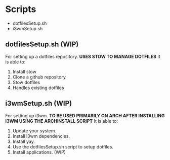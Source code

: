 # Scripts

- dotfilesSetup.sh
- i3wmSetup.sh

## dotfilesSetup.sh (WIP)

For setting up a dotfiles repository.
**USES STOW TO MANAGE DOTFILES**
It is able to:

1. Install stow
2. Clone a github repository
3. Stow dotfiles
4. Handles existing dotfiles

## i3wmSetup.sh (WIP)

For setting up i3wm.
**TO BE USED PRIMARILY ON ARCH AFTER INSTALLING I3WM USING THE ARCHINSTALL SCRIPT**
It is able to:

1. Update your system.
2. Install i3wm dependencies.
3. Install yay.
4. Use the dotfilesSetup.sh script to setup dotfiles.
5. Install applications. (WIP)
